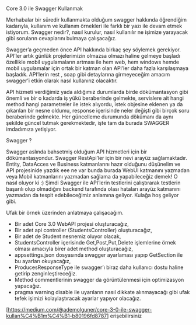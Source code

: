 Core 3.0 ile Swagger Kullanmak 

Merhabalar bir süredir kullanmakta olduğum swagger hakkında öğrendiğim kadarıyla, kullanım ve kullanım örnekleri ile farklı bir yazı ile devam etmek istiyorum. Swagger nedir?, nasıl kurulur, nasıl kullanılır ne işimize yarayacak gibi soruların cevaplarını bulmaya çalışacağız.


Swagger’a geçmeden önce API hakkında birkaç şey söylemek gerekiyor. API’ler artık günlük projelerimizin olmazsa olmazı haline gelmeye başladı özellikle mobil uygulamaların artması ile hem web, hem windows hemde mobil uygulamalar için ortak bir katman olan API’ler daha fazla karşılaşmaya başladık. API’lerin rest , soap gibi detaylarına girmeyeceğim amacım swagger’i etkin olarak nasıl kullanırız olacaktır.


API hizmeti verdiğimiz yada aldığımız durumlarda birde dökümantasyon gibi önemli ve bir o kadarda iş yükü beraberinde gelmekte, servislere ait hangi method hangi parametreler ile istek alıyordu, istek objesine eklenen ya da çıkarılan bir nesne oldumu, response içerisinde neler değişti gibi birçok soru beraberinde gelmekte. Her güncelleme durumunda dökümanı da aynı şekilde güncel tutmak gerekmektedir, işte tam da burada SWAGGER imdadımıza yetişiyor.

Swagger ?

Swagger aslında bahsetmiş olduğum API hizmetleri için bir dökümantasyondur. Swagger RestApi’ler için bir nevi arayüz sağlamaktadır. Entity, DataAcces ve Business katmanlarını hazır olduğunu düşünelim ve API projesinide yazdık eee ne var bunda burada WebUI katmanını yazmadan veya Mobil katmanlarını yazmadan sağlama da yapabileceğiz demek! O nasıl oluyor ki :) Şimdi Swagger ile API’lerin testlerini çalıştırarak testlerin başarılı olup olmadığını backend tarafında olası hataları arayüz katmanını yazmadan da tespit edebileceğimiz anlamına geliyor. Kulağa hoş geliyor gibi.
    
Ufak bir örnek üzerinden anlatmaya çalışacağım.

* Bir adet Core 3.0 WebAPI projesi oluşturacağız,
* Bir adet api controller (StudentsController) oluşturacağız,
* Bir adet de Student nesnemiz oluyor olacak,
* StudentsController içerisinde Get,Post,Put,Delete işlemlerine örnek olması amacıyla birer adet method oluşturacağız,
* appsettings.json dosyasında swagger ayarlaması yapıp GetSection ile bu ayarları okuyacağız,
* ProducesResponseType ile swagger’ı biraz daha kullanıcı dostu haline getirip zenginleştireceğiz.
* Method commentlerinin swagger da görüntülenmesi için optimizasyon yapacağız.
* pragma warning disable ile uyarıların nasıl dikkate alınmayacağı gibi ufak tefek işimizi kolaylaştıracak ayarlar yapıyor olacağız.


[https://medium.com/@ademolguner/core-3-0-ile-swagger-kullan%C4%B1m%C4%B1-b80196fd8787] erişebilirsiniz
